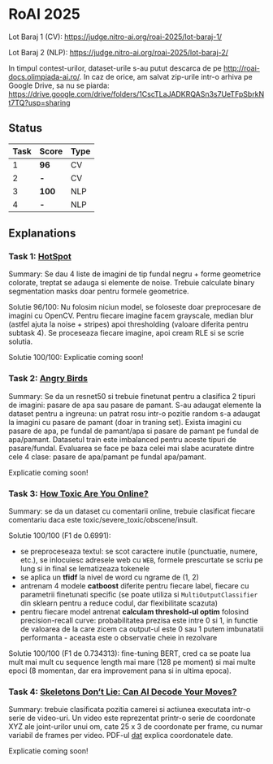 # RoAI 2025

Lot Baraj 1 (CV): https://judge.nitro-ai.org/roai-2025/lot-baraj-1/

Lot Baraj 2 (NLP): https://judge.nitro-ai.org/roai-2025/lot-baraj-2/

In timpul contest-urilor, dataset-urile s-au putut descarca de pe http://roai-docs.olimpiada-ai.ro/. In caz de orice, am salvat zip-urile intr-o arhiva pe Google Drive, sa nu se piarda: https://drive.google.com/drive/folders/1CscTLaJADKRQASn3s7UeTFpSbrkNt7TQ?usp=sharing

## Status

| Task | Score   | Type |
| ---- | ------- | ---- |
| 1    | **96**  | CV   |
| 2    | **-**   | CV   |
| 3    | **100** | NLP  |
| 4    | **-**   | NLP  |

## Explanations

### Task 1: [HotSpot](https://judge.nitro-ai.org/roai-2025/lot-baraj-1/problems/1/task)

Summary: Se dau 4 liste de imagini de tip fundal negru + forme geometrice colorate, treptat se adauga si elemente de noise. Trebuie calculate binary segmentation masks doar pentru formele geometrice.

Solutie 96/100: Nu folosim niciun model, se foloseste doar preprocesare de imagini cu OpenCV. Pentru fiecare imagine facem grayscale, median blur (astfel ajuta la noise + stripes) apoi thresholding (valoare diferita pentru subtask 4). Se proceseaza fiecare imagine, apoi cream RLE si se scrie solutia.

Solutie 100/100: Explicatie coming soon!

### Task 2: [Angry Birds](https://judge.nitro-ai.org/roai-2025/lot-baraj-1/problems/2/task)

Summary: Se da un resnet50 si trebuie finetunat pentru a clasifica 2 tipuri de imagini: pasare de apa sau pasare de pamant. S-au adaugat elemente la dataset pentru a ingreuna: un patrat rosu intr-o pozitie random s-a adaugat la imagini cu pasare de pamant (doar in traning set). Exista imagini cu pasare de apa, pe fundal de pamant/apa si pasare de pamant pe fundal de apa/pamant. Datasetul train este imbalanced pentru aceste tipuri de pasare/fundal. Evaluarea se face pe baza celei mai slabe acuratete dintre cele 4 clase: pasare de apa/pamant pe fundal apa/pamant.

Explicatie coming soon!

### Task 3: [How Toxic Are You Online? ](https://judge.nitro-ai.org/roai-2025/lot-baraj-2/problems/1/task)

Summary: se da un dataset cu comentarii online, trebuie clasificat fiecare comentariu daca este toxic/severe_toxic/obscene/insult.

Solutie 100/100 (F1 de 0.6991):

- se preproceseaza textul: se scot caractere inutile (punctuatie, numere, etc.), se inlocuiesc adresele web cu `WEB`, formele prescurtate se scriu pe lung si in final se lematizeaza tokenele
- se aplica un **tfidf** la nivel de word cu ngrame de (1, 2)
- antrenam 4 modele **catboost** diferite pentru fiecare label, fiecare cu parametrii finetunati specific (se poate utiliza si `MultiOutputClassifier` din sklearn pentru a reduce codul, dar flexibilitate scazuta)
- pentru fiecare model antrenat **calculam threshold-ul optim** folosind precision-recall curve: probabilitatea prezisa este intre 0 si 1, in functie de valoarea de la care zicem ca output-ul este 0 sau 1 putem imbunatatii performanta - aceasta este o observatie cheie in rezolvare

Solutie 100/100 (F1 de 0.734313): fine-tuning BERT, cred ca se poate lua mult mai mult cu sequence length mai mare (128 pe moment) si mai multe epoci (8 momentan, dar era improvement pana si in ultima epoca).

### Task 4: [Skeletons Don’t Lie: Can AI Decode Your Moves?](https://judge.nitro-ai.org/roai-2025/lot-baraj-2/problems/2/task)

Summary: trebuie clasificata pozitia camerei si actiunea executata intr-o serie de video-uri. Un video este reprezentat printr-o serie de coordonate XYZ ale joint-urilor unui om, cate 25 x 3 de coordonate per frame, cu numar variabil de frames per video. PDF-ul [dat](./nlp/skeletons/explicatie.pdf) explica coordonatele date.

Explicatie coming soon!
